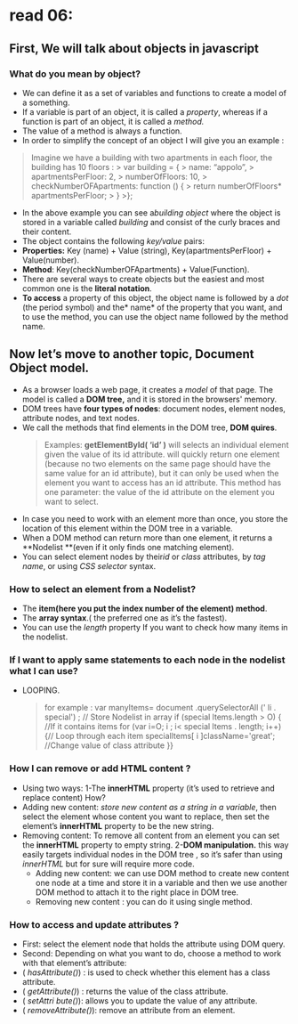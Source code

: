 # read 06:
## First, We will talk about objects in javascript
### What do you mean by object?
- We can define it as a set of variables and functions to create a model of a something.
- If a variable is part of an object, it is called a *property*, whereas if a function is part of an object, it is called a *method.*
- The value of a method is always a function.
- In order to simplify the concept of an object I will give you an example :
> Imagine we have a building with two apartments in each floor, the building has 10 floors :
     >  var building = {
     >  name: “appolo”,
     >  apartmentsPerFloor: 2,
     >  numberOfFloors: 10,
     > checkNumberOFApartments: function () {
     >  return numberOfFloors* apartmentsPerFloor;
     > }
     >};
- In the above example you can see a*building object* where the object is stored in a variable called *building* and consist of the curly braces and their content.
- The object contains the following *key/value* pairs:
 - **Properties:** Key (name) + Value (string), Key(apartmentsPerFloor) + Value(number).
 - **Method**: Key(checkNumberOFApartments) + Value(Function).
- There are several ways to create objects but the easiest and most common one is the **literal notation**.
- **To access** a property of this object, the object name is followed by a *dot* (the period symbol) and the* name* of the property that you want, and to use the method, you can use the object name followed by the method name.
## Now let’s move to another topic, Document Object model.
- As a browser loads a web page, it creates a *model* of that page. The model is called a **DOM tree,** and it is stored in the browsers' memory.
- DOM trees have **four types of nodes**: document nodes, element nodes, attribute nodes, and text nodes.
- We call the methods that find elements in the DOM tree, **DOM quires**.
     >Examples:
     > **getElementByld( ‘id’ )** will selects an individual element given the value of its id attribute.
     > will quickly return one element (because no two elements on the same page should have the same value for an id attribute), but it can only be used when the element you want to access has an id attribute.
     > This method has one parameter: the value of the id attribute on the element you want to select.
- In case you need to work with an element more than once, you store the location of this element within the DOM tree in a variable.
- When a DOM method can return more than one element, it returns a **Nodelist **(even if it only finds one matching element).
- You can select element nodes by their*id* or *class* attributes, by *tag name*, or using *CSS selector* syntax.
### How to select an element from a Nodelist?
   - The **item(here you put the index number of the element) method**.
   - The **array syntax**.( the preferred one as it’s the fastest).
- You can use the *length* property If you want to check how many items in the nodelist.
### If I want to apply same statements to each node in the nodelist what I can use?
- LOOPING.
    > for example :
    > var manyItems= document .querySelectorAll (' li . special') ; // Store Nodelist in array
    > if (special ltems.length > O) {                                   //If it contains items
    >for (var i=O; i ; i< special ltems . length; i++) {// Loop through each item
    > specialltems[ i ]className='great';  //Change value of class attribute
    > }}
### How I can remove or add HTML content ?
- Using two ways:
1-The **innerHTML** property (it’s used to retrieve and replace content) How?
 - Adding new content: *store new content as a string in a variable*, then select the element whose content you want to replace, then set the element’s **innerHTML** property to be the new string.
 - Removing content: To remove all content from an element you can set the **innerHTML** property to empty string.
2-**DOM manipulation.** this way easily targets individual nodes in the DOM tree , so it’s safer than using *innerHTML* but for sure will require more code.
   - Adding new content: we can use DOM method to create new content one node at a time and store it in a variable and then we use another DOM method to attach it to the right place in DOM tree.
   - Removing new content : you can do it using single method.
### How to access and update attributes ?
- First: select the element node that holds the attribute using DOM query.
- Second: Depending on what you want to do, choose a method to work with that element’s attribute:
- ( *hasAttribute()*) : is used to check whether this element has a class attribute.
- ( *getAttribute()*) : returns the value of the class attribute.
- ( *setAttri bute()*): allows you to update the value of any attribute.
- ( *removeAttribute()*): remove an attribute from an element.